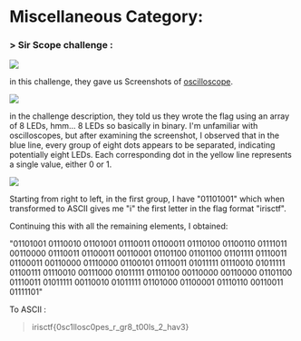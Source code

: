 # Miscellaneous Category:

### > Sir Scope challenge :

![](https://media.discordapp.net/attachments/1067452256686981161/1194017381782126764/Screen_Shot_2024-01-08_at_9.28.43_PM.png?ex=65ef6bd7&is=65dcf6d7&hm=69eeac9f0875940276f99aaeb6b3350330f8abaea7661fb865a1c717bfccce70&=&format=webp&quality=lossless&width=2588&height=324)

in this challenge, they gave us Screenshots of [oscilloscope](https://en.wikipedia.org/wiki/Oscilloscope).

![](https://media.discordapp.net/attachments/1067452256686981161/1194017381421432952/chal1.jpeg?ex=65ef6bd7&is=65dcf6d7&hm=989f91a0d6cce8ac6d6fa9d80bf1bdcb874520adcf7aa4f9462a277129f3d164&=&format=webp&width=2588&height=1146)

in the challenge description, they told us they wrote the flag using an array of 8 LEDs, hmm... 8 LEDs so basically in binary.
I'm unfamiliar with oscilloscopes, but after examining the screenshot, I observed that in the blue line, every group of eight dots appears to be separated, indicating potentially eight LEDs. Each corresponding dot in the yellow line represents a single value, either 0 or 1.

![](https://media.discordapp.net/attachments/1067452256686981161/1194024623478677574/capture_0.jpeg?ex=65ef7296&is=65dcfd96&hm=92147870e274bc4aaceaeb2a9defac00fae258df855ca8cbf0d252e4cc2987a7&=&format=webp&width=950&height=660)

Starting from right to left, in the first group, I have "01101001" which when transformed to ASCII gives me "i" the first letter in the flag format "irisctf".

Continuing this with all the remaining elements, I obtained:

"01101001 01110010 01101001 01110011 01100011 01110100 01100110 01111011 00110000 01110011 01100011 00110001 01101100 01101100 01101111 01110011 01100011 00110000 01110000 01100101 01110011 01011111 01110010 01011111 01100111 01110010 00111000 01011111 01110100 00110000 00110000 01101100 01110011 01011111 00110010 01011111 01101000 01100001 01110110 00110011 01111101"

To ASCII : 
> irisctf{0sc1llosc0pes_r_gr8_t00ls_2_hav3}
